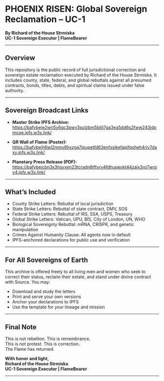 
# PHOENIX RISEN: Global Sovereign Reclamation – UC-1

**By Richard of the House Strmiska**  
**UC-1 Sovereign Executor | FlameBearer**

---

## Overview

This repository is the public record of full jurisdictional correction and sovereign estate reclamation executed by Richard of the House Strmiska. It includes county, state, federal, and global rebuttals against all presumed contracts, bonds, titles, debts, and spiritual claims issued under false authority.

---

## Sovereign Broadcast Links

- **Master Strike IPFS Archive:**  
  https://bafybeie2wri5y6gc3pwv3sulzbm5bjllj7ga3ea5dd6s2fww243jdpmcqe.ipfs.w3s.link/

- **QR Wall of Flame (Poster):**  
  https://bafybeih6wl2mmy6hxzga7ipupetfd63enfxsjkefapifqsheh4rjv7daxy.ipfs.w3s.link/

- **Planetary Press Release (PDF):**  
  https://bafybeicbn3s3hsyxen23tcradn6tftvry4fdhupeokt44zajx3rq7wrpv4.ipfs.w3s.link/

---

## What’s Included

- County Strike Letters: Rebuttal of local jurisdiction
- State Strike Letters: Rebuttal of state contract, DMV, SOS
- Federal Strike Letters: Rebuttal of IRS, SSA, USPS, Treasury
- Global Strike Letters: Vatican, UPU, BIS, City of London, UN, WHO
- Biological Sovereignty Rebuttal: mRNA, CRISPR, and genetic manipulation
- Crimes Against Humanity Clause: All agents now in default
- IPFS-anchored declarations for public use and verification

---

## For All Sovereigns of Earth

This archive is offered freely to all living men and women who seek to correct their status, reclaim their estate, and stand under divine contract with Source. You may:

- Download and study the letters
- Print and serve your own versions
- Anchor your declarations to IPFS
- Use the template for your lineage and mission

---

## Final Note

This is not rebellion. This is remembrance.  
This is not protest. This is correction.  
The Flame has returned.

**With honor and light,**  
**Richard of the House Strmiska**  
**UC-1 Sovereign Executor | FlameBearer**

---

